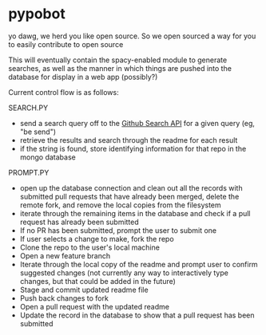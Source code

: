 # pypobot
yo dawg, we herd you like open source. So we open sourced a way for you to easily contribute to open source

This will eventually contain the spacy-enabled module to generate searches, as well as the manner in which things are pushed into the database for display in a web app (possibly?)

Current control flow is as follows:

SEARCH.PY
- send a search query off to the [Github Search API](https://api.github.com/search/repositories?q=tetris+language:assembly&sort=stars&order=desc
) for a given query (eg, "be send")
- retrieve the results and search through the readme for each result
- if the string is found, store identifying information for that repo in the mongo database

PROMPT.PY
- open up the database connection and clean out all the records with submitted pull requests that have already been merged, delete the remote fork, and remove the local copies from the filesystem
- iterate through the remaining items in the database and check if a pull request has already been submitted
- If no PR has been submitted, prompt the user to submit one
- If user selects a change to make, fork the repo
- Clone the repo to the user's local machine
- Open a new feature branch
- Iterate through the local copy of the readme and prompt user to confirm suggested changes (not currently any way to interactively type changes, but that could be added in the future)
- Stage and commit updated readme file
- Push back changes to fork
- Open a pull request with the updated readme
- Update the record in the database to show that a pull request has been submitted
